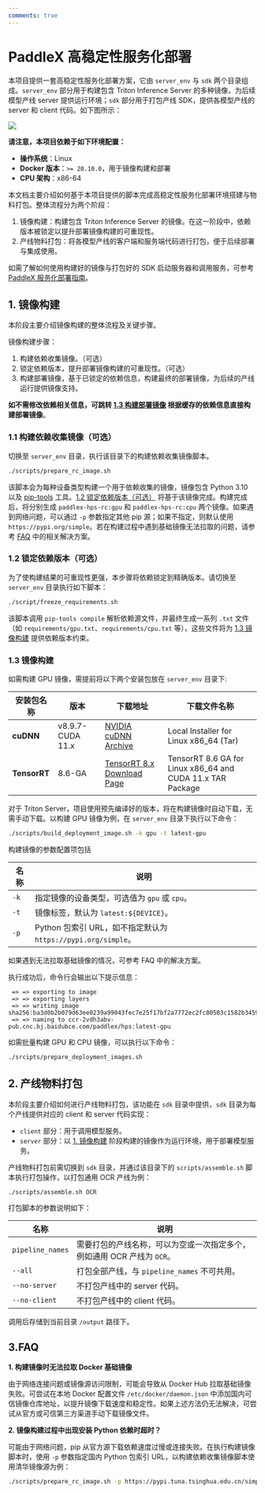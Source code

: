 ```yaml
---
comments: true
---
```


# PaddleX 高稳定性服务化部署

本项目提供一套高稳定性服务化部署方案，它由 `server_env` 与 `sdk` 两个目录组成。`server_env` 部分用于构建包含 Triton Inference Server 的多种镜像，为后续模型产线 server 提供运行环境；`sdk` 部分用于打包产线 SDK，提供各模型产线的 server 和 client 代码。如下图所示：

<img src="https://github.com/boomercat/PaddleX_doc_images/blob/main/images/hps/hps_workflow.png?raw=true" />

**请注意，本项目依赖于如下环境配置：**

- **操作系统**：Linux
- **Docker 版本**：`>= 20.10.0`，用于镜像构建和部署
- **CPU 架构**：x86-64 

本文档主要介绍如何基于本项目提供的脚本完成高稳定性服务化部署环境搭建与物料打包。整体流程分为两个阶段：

1. 镜像构建：构建包含 Triton Inference Server 的镜像。在这一阶段中，依赖版本被锁定以提升部署镜像构建的可重现性。
2. 产线物料打包：将各模型产线的客户端和服务端代码进行打包，便于后续部署与集成使用。

如需了解如何使用构建好的镜像与打包好的 SDK 启动服务器和调用服务，可参考 [PaddleX 服务化部署指南](https://paddlepaddle.github.io/PaddleX/latest/pipeline_deploy/serving.html)。

## 1. 镜像构建

本阶段主要介绍镜像构建的整体流程及关键步骤。

镜像构建步骤：

1. 构建依赖收集镜像。（可选）
2. 锁定依赖版本，提升部署镜像构建的可重现性。（可选）
3. 构建部署镜像，基于已锁定的依赖信息，构建最终的部署镜像，为后续的产线运行提供镜像支持。

**如不需修改依赖相关信息，可跳转 [1.3 构建部署镜像](./README.md#13-镜像构建) 根据缓存的依赖信息直接构建部署镜像**。

### 1.1 构建依赖收集镜像（可选）

切换至 `server_env` 目录，执行该目录下的构建依赖收集镜像脚本。

```bash
./scripts/prepare_rc_image.sh
```

该脚本会为每种设备类型构建一个用于依赖收集的镜像，镜像包含 Python 3.10 以及 [pip-tools](https://github.com/jazzband/pip-tools) 工具。[1.2 锁定依赖版本（可选）](./README.md#12-锁定依赖版本可选) 将基于该镜像完成。构建完成后，将分别生成 `paddlex-hps-rc:gpu` 和 `paddlex-hps-rc:cpu` 两个镜像。如果遇到网络问题，可以通过 `-p` 参数指定其他 pip 源；如果不指定，则默认使用 `https://pypi.org/simple`。若在构建过程中遇到基础镜像无法拉取的问题，请参考 [FAQ](./README.md#3faq) 中的相关解决方案。

### 1.2 锁定依赖版本（可选）

为了使构建结果的可重现性更强，本步骤将依赖锁定到精确版本。请切换至 `server_env` 目录执行如下脚本：

```bash
./script/freeze_requirements.sh
```

该脚本调用 `pip-tools compile` 解析依赖源文件，并最终生成一系列 `.txt` 文件（如 `requirements/gpu.txt`、`requirements/cpu.txt` 等），这些文件将为 [1.3 镜像构建](./README.md#13-镜像构建) 提供依赖版本约束。

### 1.3 镜像构建

如需构建 GPU 镜像，需提前将以下两个安装包放在 `server_env` 目录下:

<table>
  <thead>
    <tr>
      <th>安装包名称</th>
      <th>版本</th>
      <th>下载地址</th>
      <th>下载文件名称</th>
    </tr>
  </thead>
  <tbody>
    <tr>
      <td><strong>cuDNN</strong></td>
      <td>v8.9.7-CUDA 11.x</td>
      <td><a href="https://developer.nvidia.cn/rdp/cudnn-archive">NVIDIA cuDNN Archive</a></td>
      <td>Local Installer for Linux x86_64 (Tar)</td>
    </tr>
    <tr>
      <td><strong>TensorRT</strong></td>
      <td>8.6-GA</td>
      <td><a href="https://developer.nvidia.com/nvidia-tensorrt-8x-download">TensorRT 8.x Download Page</a></td>
      <td>TensorRT 8.6 GA for Linux x86_64 and CUDA 11.x TAR Package</td>
    </tr>
  </tbody>
</table>

对于 Triton Server，项目使用预先编译好的版本，将在构建镜像时自动下载，无需手动下载。以构建 GPU 镜像为例，在 `server_env` 目录下执行以下命令：

```bash
./scripts/build_deployment_image.sh -k gpu -t latest-gpu 
```

构建镜像的参数配置项包括

<table>
<thead>
<tr>
<th>名称</th>
<th>说明</th>
</tr>
</thead>
<tbody>
<tr>
<td><code>-k</code></td>
<td>指定镜像的设备类型，可选值为 <code>gpu</code> 或 <code>cpu</code>。</td>
</tr>
<tr>
<td><code>-t</code></td>
<td>镜像标签，默认为 <code>latest:${DEVICE}</code>。</td>
</tr>
<tr>
<td><code>-p</code></td>
<td>Python 包索引 URL，如不指定默认为 <code>https://pypi.org/simple</code>。</td>
</tr>
</tbody>
</table>

如果遇到无法拉取基础镜像的情况，可参考 FAQ 中的解决方案。

执行成功后，命令行会输出以下提示信息：

```text
 => => exporting to image                                                         
 => => exporting layers                                                      
 => => writing image  sha256:ba3d0b2b079d63ee0239a99043fec7e25f17bf2a7772ec2fc80503c1582b3459   
 => => naming to ccr-2vdh3abv-pub.cnc.bj.baidubce.com/paddlex/hps:latest-gpu   
```

如需批量构建 GPU 和 CPU 镜像，可以执行以下命令：

```bash
./srcipts/prepare_deployment_images.sh
```

## 2. 产线物料打包

本阶段主要介绍如何进行产线物料打包，该功能在 `sdk` 目录中提供，`sdk` 目录为每个产线提供对应的 client 和 server 代码实现：

- `client` 部分：用于调用模型服务。
- `server` 部分：以 [1. 镜像构建](#1-镜像构建) 阶段构建的镜像作为运行环境，用于部署模型服务。

产线物料打包前需切换到 `sdk` 目录，并通过该目录下的 `scripts/assemble.sh` 脚本执行打包操作，以打包通用 OCR 产线为例：

```bash
./scripts/assemble.sh OCR
```

打包脚本的参数说明如下：

<table>
<thead>
<tr>
<th>名称</th>
<th>说明</th>
</tr>
</thead>
<tbody>
<tr>
<td><code>pipeline_names</code></td>
<td>需要打包的产线名称，可以为空或一次指定多个，例如通用 OCR 产线为 <code>OCR</code>。</td>
</tr>
<tr>
<td><code>--all</code></td>
<td>打包全部产线，与 <code>pipeline_names</code> 不可共用。</td>
</tr>
<tr>
<td><code>--no-server</code></td>
<td>不打包产线中的 server 代码。</td>
</tr>
<tr>
<td><code>--no-client</code></td>
<td>不打包产线中的 client 代码。</td>
</tr>
</tbody>
</table>

调用后存储到当前目录 `/output` 路径下。

## 3.FAQ

**1. 构建镜像时无法拉取 Docker 基础镜像**

由于网络连接问题或镜像源访问限制，可能会导致从 Docker Hub 拉取基础镜像失败。可尝试在本地 Docker 配置文件 `/etc/docker/daemon.json` 中添加国内可信镜像仓库地址，以提升镜像下载速度和稳定性。如果上述方法仍无法解决，可尝试从官方或可信第三方渠道手动下载镜像文件。


**2. 镜像构建过程中出现安装 Python 依赖时超时？**

可能由于网络问题，pip 从官方源下载依赖速度过慢或连接失败。在执行构建镜像脚本时，使用 `-p` 参数指定国内 Python 包索引 URL，以构建依赖收集镜像脚本使用清华镜像源为例：

```bash
./scripts/prepare_rc_image.sh -p https://pypi.tuna.tsinghua.edu.cn/simple
```
